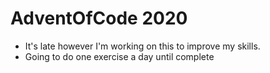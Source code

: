 # AdventOfCode 2020

- It's late however I'm working on this to improve my skills.
- Going to do one exercise a day until complete
